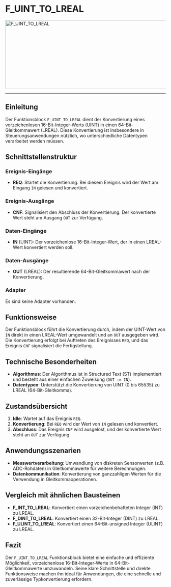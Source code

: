 # F_UINT_TO_LREAL

<img width="1452" height="216" alt="F_UINT_TO_LREAL" src="https://github.com/user-attachments/assets/a0008558-2922-435e-9642-d1886e739723" />

* * * * * * * * * *
## Einleitung
Der Funktionsblock `F_UINT_TO_LREAL` dient der Konvertierung eines vorzeichenlosen 16-Bit-Integer-Werts (UINT) in einen 64-Bit-Gleitkommawert (LREAL). Diese Konvertierung ist insbesondere in Steuerungsanwendungen nützlich, wo unterschiedliche Datentypen verarbeitet werden müssen.

## Schnittstellenstruktur

### **Ereignis-Eingänge**
- **REQ**: Startet die Konvertierung. Bei diesem Ereignis wird der Wert am Eingang `IN` gelesen und konvertiert.

### **Ereignis-Ausgänge**
- **CNF**: Signalisiert den Abschluss der Konvertierung. Der konvertierte Wert steht am Ausgang `OUT` zur Verfügung.

### **Daten-Eingänge**
- **IN** (UINT): Der vorzeichenlose 16-Bit-Integer-Wert, der in einen LREAL-Wert konvertiert werden soll.

### **Daten-Ausgänge**
- **OUT** (LREAL): Der resultierende 64-Bit-Gleitkommawert nach der Konvertierung.

### **Adapter**
Es sind keine Adapter vorhanden.

## Funktionsweise
Der Funktionsblock führt die Konvertierung durch, indem der UINT-Wert von `IN` direkt in einen LREAL-Wert umgewandelt und an `OUT` ausgegeben wird. Die Konvertierung erfolgt bei Auftreten des Ereignisses `REQ`, und das Ereignis `CNF` signalisiert die Fertigstellung.

## Technische Besonderheiten
- **Algorithmus**: Der Algorithmus ist in Structured Text (ST) implementiert und besteht aus einer einfachen Zuweisung (`OUT := IN`).
- **Datentypen**: Unterstützt die Konvertierung von UINT (0 bis 65535) zu LREAL (64-Bit-Gleitkomma).

## Zustandsübersicht
1. **Idle**: Wartet auf das Ereignis `REQ`.
2. **Konvertierung**: Bei `REQ` wird der Wert von `IN` gelesen und konvertiert.
3. **Abschluss**: Das Ereignis `CNF` wird ausgelöst, und der konvertierte Wert steht an `OUT` zur Verfügung.

## Anwendungsszenarien
- **Messwertverarbeitung**: Umwandlung von diskreten Sensorwerten (z.B. ADC-Rohdaten) in Gleitkommawerte für weitere Berechnungen.
- **Datenkommunikation**: Konvertierung von ganzzahligen Werten für die Verwendung in Gleitkommaoperationen.

## Vergleich mit ähnlichen Bausteinen
- **F_INT_TO_LREAL**: Konvertiert einen vorzeichenbehafteten Integer (INT) zu LREAL.
- **F_DINT_TO_LREAL**: Konvertiert einen 32-Bit-Integer (DINT) zu LREAL.
- **F_ULINT_TO_LREAL**: Konvertiert einen 64-Bit-unsigned Integer (ULINT) zu LREAL.

## Fazit
Der `F_UINT_TO_LREAL` Funktionsblock bietet eine einfache und effiziente Möglichkeit, vorzeichenlose 16-Bit-Integer-Werte in 64-Bit-Gleitkommawerte umzuwandeln. Seine klare Schnittstelle und direkte Funktionsweise machen ihn ideal für Anwendungen, die eine schnelle und zuverlässige Typkonvertierung erfordern.
